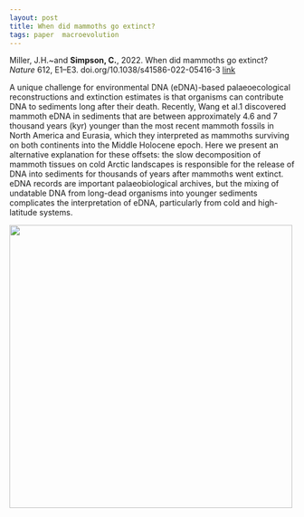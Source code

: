 ```yaml
---
layout: post
title: When did mammoths go extinct? 
tags: paper  macroevolution 
---
```


Miller, J.H.~and **Simpson, C.**, 2022. When did mammoths go extinct? *Nature* 612, E1–E3. doi.org/10.1038/s41586-022-05416-3 [link](https://rdcu.be/c0KDa)

A unique challenge for environmental DNA (eDNA)-based palaeoecological reconstructions and extinction estimates is that organisms can contribute DNA to sediments long after their death. Recently, Wang et al.1 discovered mammoth eDNA in sediments that are between approximately 4.6 and 7 thousand years (kyr) younger than the most recent mammoth fossils in North America and Eurasia, which they interpreted as mammoths surviving on both continents into the Middle Holocene epoch. Here we present an alternative explanation for these offsets: the slow decomposition of mammoth tissues on cold Arctic landscapes is responsible for the release of DNA into sediments for thousands of years after mammoths went extinct. eDNA records are important palaeobiological archives, but the mixing of undatable DNA from long-dead organisms into younger sediments complicates the interpretation of eDNA, particularly from cold and high-latitude systems.

<img src="/assets/img/mammoth2.jpg"  width = "500px"/>
